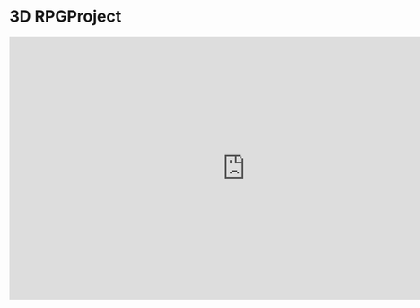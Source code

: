 # 3D RPGProject

<iframe width="839" height="469" src="https://www.youtube.com/embed/yxDyH42DcWg" title="Unity Project3D 영상" frameborder="0" allow="accelerometer; autoplay; clipboard-write; encrypted-media; gyroscope; picture-in-picture; web-share" allowfullscreen></iframe>
